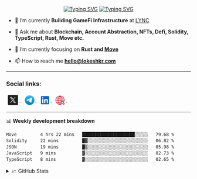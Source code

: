 <center>

[![Typing SVG](<https://readme-typing-svg.demolab.com?font=Fira+Code&size=23&duration=3300&pause=1000&center=true&vCenter=true&multiline=true&repeat=false&random=false&width=435&height=70&lines=%E0%A4%A8%E0%A4%AE%E0%A4%B8%E0%A5%8D%E0%A4%A4%E0%A5%87+(Namaste)+%F0%9F%99%8F+%2C+I'm+Lokesh>)](https://git.io/typing-svg)
[![Typing SVG](https://readme-typing-svg.demolab.com?font=Fira+Code&size=23&duration=3300&pause=1000&center=true&multiline=true&repeat=false&random=false&width=435&height=70&lines=Blockchain+Developer)](https://git.io/typing-svg)

</center>

- 🔭 I’m currently **Building GameFi Infrastructure** at [LYNC](https://www.lync.world/)

- 💬 Ask me about **Blockchain, Account Abstraction, NFTs, Defi, Solidity, TypeScript, Rust, Move etc.**

- 🌱 I’m currently focusing on **Rust and [Move](https://aptos.dev/move/move-on-aptos)**

- 📫 How to reach me **hello@lokeshkr.com**

<hr/>

<h3 align="left">Social links:</h3>
<a href="https://twitter.com/lokeshtweets_">
<img align="center" src="./assets/twitter-x.svg" alt="twitter-link" height="37" width="37" >
</a>
&nbsp
<a href="https://t.me/lokesshk">
<img align="center" src="./assets/telegram.svg" alt="telegram-link" height="30" width="30" >
</a>
&nbsp
<a href="https://linkedin.com/in/lokesh-kumar-nalot-0baa691b9" target="_blank">
<img align="center" src="./assets/linkedin.svg" alt="linkedin-link" height="30" width="30" margin-right="40" >
</a>
&nbsp
<a href="https://lokeshkr.com">
<img align="center" src="./assets/web.svg" alt="personal-website-link" height="30" width="30" >
</a>
&nbsp

<hr/>

📊 **Weekly development breakdown**

<!--START_SECTION:waka-->

```txt
Move         4 hrs 22 mins   ████████████████████░░░░░   79.68 %
Solidity     22 mins         █▓░░░░░░░░░░░░░░░░░░░░░░░   06.82 %
JSON         19 mins         █▒░░░░░░░░░░░░░░░░░░░░░░░   05.98 %
JavaScript   9 mins          ▓░░░░░░░░░░░░░░░░░░░░░░░░   02.73 %
TypeScript   8 mins          ▓░░░░░░░░░░░░░░░░░░░░░░░░   02.65 %
```

<!--END_SECTION:waka-->

<!--
<a href="https://www.youtube.com/channel/UCVWq-83WQElIoIN6NGdCXLw">
<img align="center" src="https://lokeshkr.com/assets/svg/youtube.svg" alt="youtube-link" height="30" width="30"/>
</a>
-->
<details>
  <summary>📈 GitHub Stats</summary>
  <br/>
<img style="object-fit: cover;" src="https://readme-stats-github-codetit4n.vercel.app/api?username=codetit4n&cc=0c1121&tc=fff" alt="github-stats">
</details>
